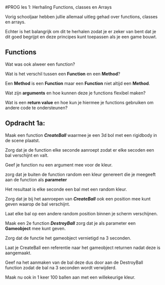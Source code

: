 #PROG les 1: Herhaling Functions, classes en Arrays

Vorig schooljaar hebben jullie allemaal uitleg gehad over functions, classes en arrays.

Echter is het balangrijk om dit te herhalen zodat je er zeker van bent dat je dit goed begrijpt en deze principes kunt toepassen als je een game bouwt.

## Functions

Wat was ook alweer een function?

Wat is het verschil tussen een **Function** en een **Method**?

Een **Method** is een **Function** maar een **Function** niet altijd een **Method**.

Wat zijn **arguments** en hoe kunnen deze je functions flexibel maken?

Wat is een **return value** en hoe kun je hiermee je functions gebruiken om andere code te ondersteunen?

## Opdracht 1a:

Maak een function **_CreateBall_** waarmee je een 3d bol met een rigidbody in de scene plaatst.

Zorg dat je de function elke seconde aanroept zodat er elke secoden een bal verschijnt en valt.

Geef je function nu een argument mee voor de kleur.

zorg dat je buiten de function random een kleur genereert die je meegeeft aan de function als **parameter**

Het resultaat is elke seconde een bal met een random kleur.

Zorg dat je bij het aanroepen van **_CreateBall_** ook een position mee kunt geven waarop de bal verschijnt.

Laat elke bal op een andere random position binnen je scherm verschijnen.

Maak een 2e function **_DestroyBall_** zorg dat je als parameter een **Gameobject** mee kunt geven.

Zorg dat de functie het gameobject vernietigd na 3 seconden.

Laat je CreateBall een referentie naar het gameobject returnen nadat deze is aangemaakt.

Geef na het aanmaken van de bal deze dus door aan de DestroyBall function zodat de bal na 3 seconden wordt verwijderd.

Maak nu ook in 1 keer 100 ballen aan met een willekeurige kleur.
